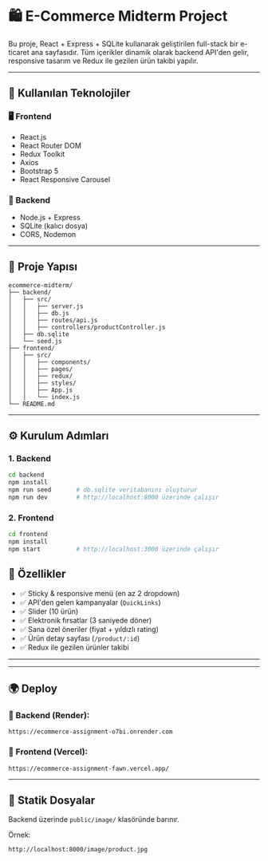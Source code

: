 # 🛍️ E-Commerce Midterm Project

Bu proje, React + Express + SQLite kullanarak geliştirilen full-stack bir e-ticaret ana sayfasıdır. Tüm içerikler dinamik olarak backend API'den gelir, responsive tasarım ve Redux ile gezilen ürün takibi yapılır.

---

## 🔧 Kullanılan Teknolojiler

### 🖥️ Frontend
- React.js
- React Router DOM
- Redux Toolkit
- Axios
- Bootstrap 5
- React Responsive Carousel

### 🔌 Backend
- Node.js + Express
- SQLite (kalıcı dosya)
- CORS, Nodemon

---

## 📁 Proje Yapısı

```
ecommerce-midterm/
├── backend/
│   ├── src/
│   │   ├── server.js
│   │   ├── db.js
│   │   ├── routes/api.js
│   │   ├── controllers/productController.js
│   ├── db.sqlite
│   └── seed.js
├── frontend/
│   ├── src/
│   │   ├── components/
│   │   ├── pages/
│   │   ├── redux/
│   │   ├── styles/
│   │   ├── App.js
│   │   └── index.js
└── README.md
```

---

## ⚙️ Kurulum Adımları

### 1. Backend

```bash
cd backend
npm install
npm run seed       # db.sqlite veritabanını oluşturur
npm run dev        # http://localhost:8000 üzerinde çalışır
```

### 2. Frontend

```bash
cd frontend
npm install
npm start          # http://localhost:3000 üzerinde çalışır
```

## 🎯 Özellikler

- ✅ Sticky & responsive menü (en az 2 dropdown)
- ✅ API'den gelen kampanyalar (`QuickLinks`)
- ✅ Slider (10 ürün)
- ✅ Elektronik fırsatlar (3 saniyede döner)
- ✅ Sana özel öneriler (fiyat + yıldızlı rating)
- ✅ Ürün detay sayfası (`/product/:id`)
- ✅ Redux ile gezilen ürünler takibi

---

---

## 🌍 Deploy

### 🔗 Backend (Render):
```
https://ecommerce-assignment-o7bi.onrender.com
```

### 🔗 Frontend (Vercel):
```
https://ecommerce-assignment-fawn.vercel.app/
```

---

## 📸 Statik Dosyalar

Backend üzerinde `public/image/` klasöründe barınır.

Örnek:
```
http://localhost:8000/image/product.jpg
```

